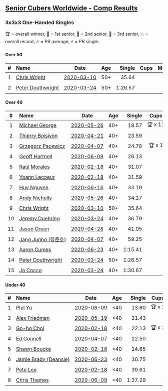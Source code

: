 <style>table {white-space: nowrap;}</style>

## [Senior Cubers Worldwide - Comp Results](/scw-comp/results/)
### 3x3x3 One-Handed Singles

🏆 = overall winner, 🥇 = 1st senior, 🥈 = 2nd senior, 🥉 = 3rd senior, 💥 = overall record, 🔥 = PR average, ⚡ = PR single.

#### Over 50

| # | Name | Date | Age | Single | Cups | Medals | Achievements | Video |
| :--: | :-- | :--: | :--: | --: | :--: | :-- | :-- | :-- |
| 1 | [Chris Wright](../../persons/chris_wright/333oh.md) | [2020-03-10](2020-03-10.md) | 50+ | 35.64 |  |  | 💥 x 1, 🔥 x 1, ⚡ x 1 | [Link](https://www.facebook.com/events/684510792316675/permalink/685546418879779/) |
| 2 | [Peter Douthwright](../../persons/peter_douthwright/333oh.md) | [2020-03-24](2020-03-24.md) | 50+ | 1:26.57 |  |  | 🔥 x 1, ⚡ x 2 | [Link](https://www.facebook.com/events/212335450005639/permalink/214352896470561/) |

#### Over 40

| # | Name | Date | Age | Single | Cups | Medals | Achievements | Video |
| :--: | :-- | :--: | :--: | --: | :--: | :-- | :-- | :-- |
| 1 | [Michael George](../../persons/michael_george/333oh.md) | [2020-05-26](2020-05-26.md) | 40+ | 18.57 | 🏆 x 11 | 🥇 x 14 | 💥 x 5, 🔥 x 3, ⚡ x 5 | [Link](https://www.facebook.com/events/688407551989463/permalink/691891971641021/) |
| 2 | [Thierry Boisivon](../../persons/thierry_boisivon/333oh.md) | [2020-04-21](2020-04-21.md) | 40+ | 23.59 |  | 🥈 x 6, 🥉 x 6 | 🔥 x 7, ⚡ x 3 | [Link](https://www.facebook.com/events/880278499062375/permalink/882003692223189/) |
| 3 | [Grzegorz Pacewicz](../../persons/grzegorz_pacewicz/333oh.md) | [2020-04-07](2020-04-07.md) | 40+ | 24.78 | 🏆 x 1 | 🥇 x 1, 🥈 x 2 | 🔥 x 3, ⚡ x 2 | [Link](https://www.facebook.com/events/682716079141575/permalink/686891215390728/) |
| 4 | [Geoff Hartnell](../../persons/geoff_hartnell/333oh.md) | [2020-06-09](2020-06-09.md) | 40+ | 26.13 |  | 🥈 x 7, 🥉 x 7 | 🔥 x 5, ⚡ x 4 | [Link](https://www.facebook.com/events/903549840109576/permalink/907264923071401/) |
| 5 | [Raúl Morales](../../persons/raul_morales/333oh.md) | [2020-02-18](2020-02-18.md) | 40+ | 31.07 |  |  | 🔥 x 1, ⚡ x 1 | |
| 6 | [Yoann Lecoeur](../../persons/yoann_lecoeur/333oh.md) | [2020-02-18](2020-02-18.md) | 40+ | 31.59 |  |  | 🔥 x 1, ⚡ x 1 | [Link](https://www.facebook.com/events/1618332754973681/permalink/1622459904560966/) |
| 7 | [Huy Nguyen](../../persons/huy_nguyen/333oh.md) | [2020-06-16](2020-06-16.md) | 40+ | 33.19 |  |  | 🔥 x 2, ⚡ x 1 | [Link](https://www.facebook.com/events/604103587178706/permalink/608307886758276/) |
| 8 | [Andy Nicholls](../../persons/andy_nicholls/333oh.md) | [2020-05-26](2020-05-26.md) | 40+ | 34.17 |  | 🥉 x 1 | 🔥 x 2, ⚡ x 4 | [Link](https://www.facebook.com/events/688407551989463/permalink/690047708492114/) |
| 9 | [Chris Wright](../../persons/chris_wright/333oh.md) | [2020-03-10](2020-03-10.md) | 50+ | 35.64 |  |  | 💥 x 1, 🔥 x 1, ⚡ x 1 | [Link](https://www.facebook.com/events/684510792316675/permalink/685546418879779/) |
| 10 | [Jeremy Duehring](../../persons/jeremy_duehring/333oh.md) | [2020-03-24](2020-03-24.md) | 40+ | 36.79 |  | 🥉 x 1 | 🔥 x 2, ⚡ x 2 | [Link](https://www.facebook.com/events/212335450005639/permalink/213082393264278/) |
| 11 | [Jason Green](../../persons/jason_green/333oh.md) | [2020-04-28](2020-04-28.md) | 40+ | 41.05 |  |  | 🔥 x 1, ⚡ x 1 | [Link](https://www.facebook.com/jasongreenbowler/videos/10163336975180425/) |
| 12 | [Jang Junho (장준호)](../../persons/jang_junho/333oh.md) | [2020-04-07](2020-04-07.md) | 40+ | 59.25 |  |  | 🔥 x 3, ⚡ x 3 | [Link](https://www.facebook.com/events/682716079141575/permalink/686595828753600/) |
| 13 | [Aaron Cumes](../../persons/aaron_cumes/333oh.md) | [2020-06-23](2020-06-23.md) | 40+ | 1:15.41 |  |  | 🔥 x 4, ⚡ x 5 | [Link](https://www.facebook.com/events/722150235200875/permalink/722235995192299/) |
| 14 | [Peter Douthwright](../../persons/peter_douthwright/333oh.md) | [2020-03-24](2020-03-24.md) | 50+ | 1:26.57 |  |  | 🔥 x 1, ⚡ x 2 | [Link](https://www.facebook.com/events/212335450005639/permalink/214352896470561/) |
| 15 | [Jo Cocco](../../persons/jo_cocco/333oh.md) | [2020-03-24](2020-03-24.md) | 40+ | 1:30.67 |  |  | 🔥 x 2, ⚡ x 3 | [Link](https://www.facebook.com/events/212335450005639/permalink/216613862911131/) |

#### Under 40

| # | Name | Date | Age | Single | Cups | Medals | Achievements | Video |
| :--: | :-- | :--: | :--: | --: | :--: | :-- | :-- | :-- |
| 1 | [Phil Yu](../../persons/phil_yu/333oh.md) | [2020-06-09](2020-06-09.md) | <40 | 13.60 | 🏆 x 1 |  | 💥 x 1, 🔥 x 1, ⚡ x 1 | [Link](https://www.facebook.com/events/903549840109576/permalink/904463093351584/) |
| 2 | [Alex Friedman](../../persons/alex_friedman/333oh.md) | [2020-05-19](2020-05-19.md) | <40 | 21.43 |  |  | 🔥 x 4, ⚡ x 4 | [Link](https://www.facebook.com/events/1880761498725633/permalink/1881033222031794/) |
| 3 | [Go-ho Choi](../../persons/go_ho_choi/333oh.md) | [2020-02-18](2020-02-18.md) | <40 | 22.13 | 🏆 x 2 |  | 💥 x 1, 🔥 x 2, ⚡ x 1 | [Link](https://www.facebook.com/events/1618332754973681/permalink/1618631721610451/) |
| 4 | [Ed Connell](../../persons/ed_connell/333oh.md) | [2020-04-07](2020-04-07.md) | <40 | 22.50 |  |  | 🔥 x 1, ⚡ x 1 | [Link](https://www.facebook.com/events/682716079141575/permalink/684177285662121/) |
| 5 | [Shawn Boucké](../../persons/shawn_boucke/333oh.md) | [2020-02-18](2020-02-18.md) | <40 | 24.65 |  |  | 🔥 x 1, ⚡ x 1 | [Link](https://www.facebook.com/events/1618332754973681/permalink/1621909717949318/) |
| 6 | [Jamie Brady (Deansie)](../../persons/jamie_brady/333oh.md) | [2020-06-23](2020-06-23.md) | <40 | 30.75 |  |  | 🔥 x 4, ⚡ x 3 | [Link](https://www.facebook.com/events/722150235200875/permalink/725813714834527/) |
| 7 | [Pete Lee](../../persons/pete_lee/333oh.md) | [2020-02-18](2020-02-18.md) | <40 | 39.61 |  |  | 🔥 x 2, ⚡ x 1 | [Link](https://www.facebook.com/events/1618332754973681/permalink/1622571537883136/) |
| 8 | [Chris Thames](../../persons/chris_thames/333oh.md) | [2020-06-09](2020-06-09.md) | <40 | 1:37.29 |  |  | 🔥 x 2, ⚡ x 1 | [Link](https://www.facebook.com/events/903549840109576/permalink/907439353053958/) |


<!-- Global site tag (gtag.js) - Google Analytics -->
<script async src="https://www.googletagmanager.com/gtag/js?id=UA-86348435-3"></script>
<script>window.dataLayer = window.dataLayer || []; function gtag() {dataLayer.push(arguments);} gtag('js', new Date()); gtag('config', 'UA-86348435-3');</script>
